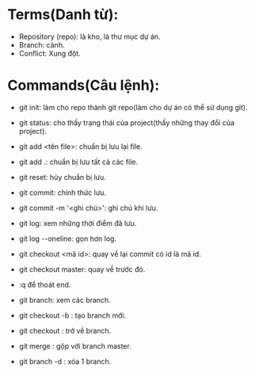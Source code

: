 # Terms(Danh từ):

- Repository (repo): là kho, là thư mục dự án.
- Branch: cành.
- Conflict: Xung đột.

# Commands(Câu lệnh):

- git init: làm cho repo thành git repo(làm cho dự án có thể sử dụng git).

- git status: cho thấy trạng thái của project(thấy những thay đổi của project).

- git add <tên file>: chuẩn bị lưu lại file.
- git add .: chuẩn bị lưu tất cả các file.
- git reset: hủy chuẩn bị lưu.
- git commit: chính thức lưu.
- git commit -m '<ghi chú>': ghi chú khi lưu.
- git log: xem những thời điểm đã lưu.
- git log --oneline: gọn hơn log.
- git checkout <mã id>: quay về lại commit có id là mã id.
- git checkout master: quay về trước đó.
- :q để thoát end.
- git branch: xem các branch.
- git checkout -b <branch name>: tạo branch mới.
- git checkout <branch name>: trở về branch.
- git merge <branch name>: gộp với branch master.
- git branch -d <branch name>: xóa 1 branch.